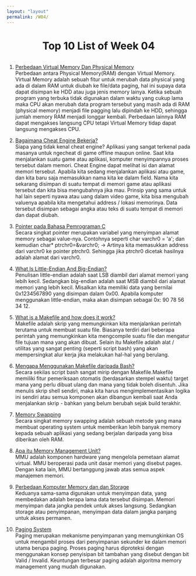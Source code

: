 ```yaml
---
layout: "layout"
permalink: /W04/
---
```


<h1 style = "text-align: center; margin-bottom:2rem"> Top 10 List of Week 04 </h1>

1. [Perbedaan Virtual Memory Dan Physical Memory](https://www.dukuntekno.com/2016/03/perbedaan-virtual-memory-dan-physical.html)<br>
Perbedaan antara Physical Memory(RAM) dengan Virtual Memory. 
Virtual Memory adalah sebuah fitur untuk merubah data physical yang ada di dalam RAM untuk diubah ke file/data paging, hal ini supaya data dapat disimpan ke HDD atau juga jenis memory lainya. 
Ketika sebuah program yang terbuka tidak digunakan dalam waktu yang cukup lama maka CPU akan merubah data program tersebut yang masih ada di RAM (physical memory) menjadi file pagging lalu dipindah ke HDD, sehingga jumlah memory RAM menjadi longgar kembali. 
Perbedaan lainnya RAM dapat mengakses langsung CPU tetapi Virtual Memory tidap dapat langsung mengakses CPU.

2. [Bagaimana Cheat Engine Bekerja?](https://www.quora.com/How-does-Cheat-Engine-work)<br>
Siapa yang tidak kenal cheat engine? Aplikasi yang sangat terkenal pada masanya untuk ngecheat di game offline maupun online. 
Saat kita menjalankan suatu game atau aplikasi, komputer menyimpannya proses tersebut dalam memori. 
Cheat Engine dapat melihat isi dan alamat memori tersebut. 
Apabila kita sedang menjalankan aplikasi atau game, dan kita baru saja memasukkan nama kita ke dalam field. 
Nama kita sekarang disimpan di suatu tempat di memori game atau aplikasi tersebut dan kita bisa mengubahnya jika mau. 
Prinsip yang sama untuk hal lain seperti nyawa atau uang dalam video game, kita bisa mengubah valuenya apabila kita mengetahui address / lokasi memorinya.
Data tersebut disimpan sebagai angka atau teks di suatu tempat di memori dan dapat diubah.

3. [Pointer pada Bahasa Pemrograman C](https://fresh2refresh.com/c-programming/c-pointer/)<br>
Secara singkat pointer merupakan variabel yang menyimpan alamat memory sebagai value-nya. 
Contohnya seperti char  varchr0 = 'a'; dan kemudian char* ptrchr0=&varchr0; -> Artinya kita memasukkan address dari varchr0 ke pointer ptrchr0. 
Sehingga jika ptrchr0 dicetak hasilnya adalah alamat dari varchr0.

4. [What Is Little-Endian And Big-Endian?](https://www.section.io/engineering-education/what-is-little-endian-and-big-endian/)<br>
Penulisan little-endian adalah saat LSB diambil dari alamat memori yang lebih kecil. 
Sedangkan big-endian adalah saat MSB diambil dari alamat memori yang lebih kecil. 
Misalkan kita memiliki data yang bernilai 0x1234567890 yang disimpan dalam 0x00. Apabila komputer menggunakan little-endian, maka akan disimpan sebagai 0x: 90 78 56 34 12. 

5. [What is a Makefile and how does it work?](https://opensource.com/article/18/8/what-how-makefile)<br>
Makefile adalah skrip yang memungkinkan kita menjalankan perintah terutama untuk membuat suatu file. Biasanya terdiri dari beberapa perintah yang memungkinkan kita mengcompile suatu file dan mengatur file tujuan mana yang akan dibuat. Selain itu Makefile adalah alat / utilitas yang sangat penting (seperti script bash) yang akan mempersingkat alur kerja jika melakukan hal-hal yang berulang.

6. [Mengapa Menggunakan Makefile daripada Bash?](https://stackoverflow.com/questions/22578909/what-is-the-difference-between-makefile-and-sh-file)<br>
Secara sekilas script bash sangat mirip dengan Makefile.Makefile memiliki fitur pemeriksaan otomatis (berdasarkan stempel waktu) target mana yang perlu dibuat ulang dan mana yang tidak boleh disentuh. Jika menulis skrip shell sendiri, maka kita harus mengimplementasikan logika ini sendiri atau semua komponen akan dibangun kembali saat Anda menjalankan skrip - bahkan yang belum berubah sejak build terakhir.

7. [Memory Swapping](https://www.enterprisestorageforum.com/hardware/what-is-memory-swapping/)<br>
Secara singkat memory swapping adalah sebuah metode yang mana membuat operating system untuk memberikan lebih banyak memory kepada sebuah aplikasi yang sedang berjalan daripada yang bisa diberikan oleh RAM.

8. [Apa itu Memory Management Unit?](https://whatis.techtarget.com/definition/memory-management-unit-MMU)<br>
MMU adalah komponen hardware yang mengelola pemetaan alamat virtual. MMU beroperasi pada unit dasar memori yang disebut pages. Dengan kata lain, MMU bertanggung jawab atas semua aspek manajemen memori.

9. [Perbedaan Komputer Memory dan dan Storage](https://www.crucial.com/articles/about-memory/what-is-the-difference-between-memory-and-storage)<br>
Keduanya sama-sama digunakan untuk menyimpan data, yang membedakan adalah berapa lama data tersebut disimpan. Memori menyimpan data jangka pendek untuk akses langsung. Sedangkan storage atau penyimpanan, menyimpan data dalam jangka panjang untuk akses permanen.

10. [Paging System](https://www.guru99.com/paging-in-operating-system.html)<br>
Paging merupakan mekanisme penyimpanan yang memungkinkan OS untuk mengambil proses dari penyimpanan sekunder ke dalam memori utama berupa paging. Proses paging harus diproteksi dengan menggunakan konsep penyisipan bit tambahan yang disebut dengan bit Valid / Invalid. 
Keuntungan terbesar paging adalah algoritma memory management yang mudah digunakan. 